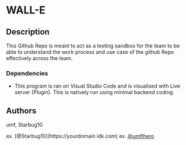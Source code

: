 # WALL-E



## Description

This Github Repo is meant to act as a testing sandbox for the team to be able to understand the work process and use case of the github Repo effectively across the team.


### Dependencies

* This program is ran on Visual Studio Code and is visualised with Live server (Plugin). This is natively run using minimal backend coding.


## Authors

umf, Starbug10
 
ex. [@Starbug10](https://yourdomain idk.com)
ex. [@umflhero](https://umfhero.com)


